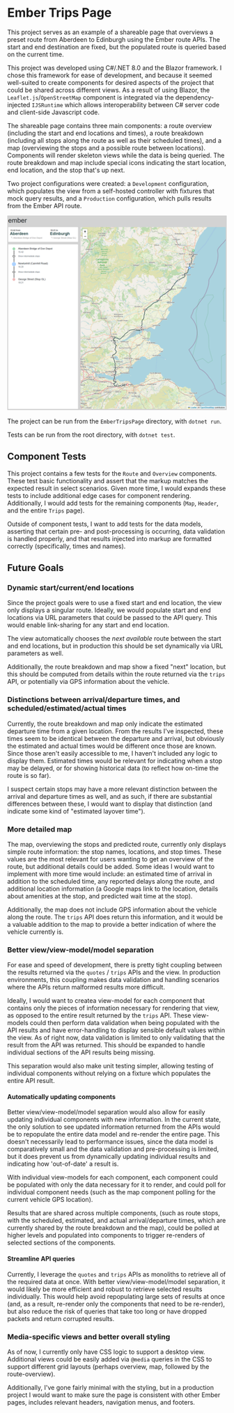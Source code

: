 # Ember Trips Page

This project serves as an example of a shareable page that overviews a preset route from Aberdeen to Edinburgh using the Ember route APIs. The start and end destination are fixed, but the populated route is queried based on the current time. 

This project was developed using C#/.NET 8.0 and the Blazor framework. I chose this framework for ease of development, and because it seemed well-suited to create components for desired aspects of the project that could be shared across different views. As a result of using Blazor, the `Leaflet.js`/`OpenStreetMap` component is integrated via the dependency-injected `IJSRuntime` which allows interoperability between C# server code and client-side Javascript code.

The shareable page contains three main components: a route overview (including the start and end locations and times), a route breakdown (including all stops along the route as well as their scheduled times), and a map (overviewing the stops and a possible route between locations). Components will render skeleton views while the data is being queried. The route breakdown and map include special icons indicating the start location, end location, and the stop that's up next.

Two project configurations were created: a `Development` configuration, which populates the view from a self-hosted controller with fixtures that mock query results, and a `Production` configuration, which pulls results from the Ember API route.

![image](page.png)

The project can be run from the `EmberTripsPage` directory, with `dotnet run`.

Tests can be run from the root directory, with `dotnet test`.

## Component Tests

This project contains a few tests for the `Route` and `Overview` components. These test basic functionality and assert that the markup matches the expected result in select scenarios. Given more time, I would expands these tests to include additional edge cases for component rendering. Additionally, I would add tests for the remaining components (`Map`, `Header`, and the entire `Trips` page). 

Outside of component tests, I want to add tests for the data models, asserting that certain pre- and post-processing is occurring, data validation is handled properly, and that results injected into markup are formatted correctly (specifically, times and names).

## Future Goals

### Dynamic start/current/end locations

Since the project goals were to use a fixed start and end location, the view only displays a singular route. Ideally, we would populate start and end locations via URL parameters that could be passed to the API query. This would enable link-sharing for any start and end location. 

The view automatically chooses the _next available_ route between the start and end locations, but in production this should be set dynamically via URL parameters as well.

Additionally, the route breakdown and map show a fixed "next" location, but this should be computed from details within the route returned via the `trips` API, or potentially via GPS information about the vehicle.

### Distinctions between arrival/departure times, and scheduled/estimated/actual times

Currently, the route breakdown and map only indicate the estimated departure time from a given location. From the results I've inspected, these times seem to be identical between the departure and arrival, but obviously the estimated and actual times would be different once those are known. Since those aren't easily accessible to me, I haven't included any logic to display them. Estimated times would be relevant for indicating when a stop may be delayed, or for showing historical data (to reflect how on-time the route is so far).

I suspect certain stops may have a more relevant distinction between the arrival and departure times as well, and as such, if there are substantial differences between these, I would want to display that distinction (and indicate some kind of "estimated layover time").

### More detailed map

The map, overviewing the stops and predicted route, currently only displays simple route information: the stop names, locations, and stop times. These values are the most relevant for users wanting to get an overview of the route, but additional details could be added. Some ideas I would want to implement with more time would include: an estimated time of arrival in addition to the scheduled time, any reported delays along the route, and additional location information (a Google maps link to the location, details about amenities at the stop, and predicted wait time at the stop).

Additionally, the map does not include GPS information about the vehicle along the route. The `trips` API does return this information, and it would be a valuable addition to the map to provide a better indication of where the vehicle currently is.

### Better view/view-model/model separation

For ease and speed of development, there is pretty tight coupling between the results returned via the `quotes` / `trips` APIs and the view. In production environments, this coupling makes data validation and handling scenarios where the APIs return malformed results more difficult. 

Ideally, I would want to createa view-model for each component that contains only the pieces of information necessary for rendering that view, as opposed to the entire result returned by the `trips` API. These view-models could then perform data validation when being populated with the API results and have error-handling to display sensible default values within the view. As of right now, data validation is limited to only validating that the result from the API was returned. This should be expanded to handle individual sections of the API results being missing.

This separation would also make unit testing simpler, allowing testing of individual components without relying on a fixture which populates the entire API result.

#### Automatically updating components

Better view/view-model/model separation would also allow for easily updating individual components with new information. In the current state, the only solution to see updated information returned from the APIs would be to repopulate the entire data model and re-render the entire page. This doesn't necessarily lead to performance issues, since the data model is comparatively small and the data validation and pre-processing is limited, but it does prevent us from dynamically updating individual results and indicating how 'out-of-date' a result is.

With individual view-models for each component, each component could be populated with only the data necessary for it to render, and could poll for individual component needs (such as the map component polling for the current vehicle GPS location). 

Results that are shared across multiple components, (such as route stops, with the scheduled, estimated, and actual arrival/departure times, which are currently shared by the route breakdown and the map), could be polled at higher levels and populated into components to trigger re-renders of selected sections of the components.

#### Streamline API queries

Currently, I leverage the `quotes` and `trips` APIs as monoliths to retrieve all of the required data at once. With better view/view-model/model separation, it would likely be more efficient and robust to retrieve selected results individually. This would help avoid repopulating large sets of results at once (and, as a result, re-render only the components that need to be re-render), but also reduce the risk of queries that take too long or have dropped packets and return corrupted results.

### Media-specific views and better overall styling

As of now, I currently only have CSS logic to support a desktop view. Additional views could be easily added via `@media` queries in the CSS to support different grid layouts (perhaps overview, map, followed by the route-overview).

Additionally, I've gone fairly minimal with the styling, but in a production project I would want to make sure the page is consistent with other Ember pages, includes relevant headers, navigation menus, and footers.